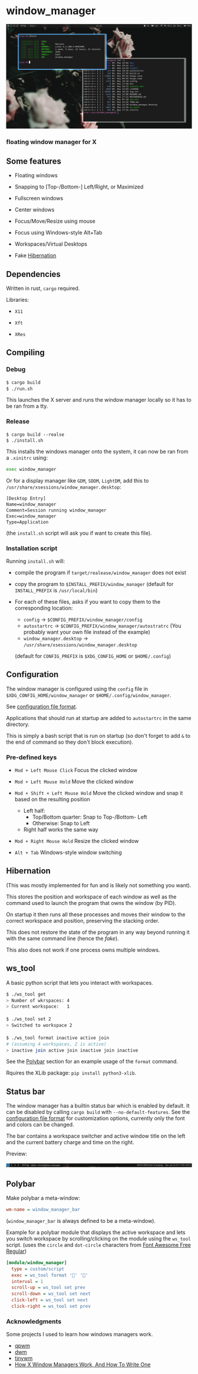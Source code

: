 # window_manager

![window_manager](./doc/screenshot.png "Screenshot running 2 xfce4-terminals, polybar, and the picom compositor")

### floating window manager for X

## Some features

- Floating windows

- Snapping to [Top-/Bottom-] Left/Right, or Maximized

- Fullscreen windows

- Center windows

- Focus/Move/Resize using mouse

- Focus using Windows-style Alt+Tab

- Workspaces/Virtual Desktops

- Fake [Hibernation](#hibernation)

## Dependencies

Written in rust, `cargo` required.

Libraries:

- `X11`

- `Xft`

- `XRes`

## Compiling

### Debug

```sh
$ cargo build
$ ./run.sh
```

This launches the X server and runs the window manager locally so it has to be ran from a tty.

### Release

```
$ cargo build --realse
$ ./install.sh
```

This installs the windows manager onto the system, it can now be ran from a `.xinitrc` using:

```sh
exec window_manager
```

Or for a display manager like `GDM`, `SDDM`, `LightDM`, add this to `/usr/share/xsessions/window_manager.desktop`:

```desktop
[Desktop Entry]
Name=window_manager
Comment=Session running window_manager
Exec=window_manager
Type=Application
```

(the `install.sh` script will ask you if want to create this file).

### Installation script

Running `install.sh` will:

- compile the program if `target/realease/window_manager` does not exist

- copy the program to `$INSTALL_PREFIX/window_manager` (default for `INSTALL_PREFIX` is `/usr/local/bin`)

- For each of these files, asks if you want to copy them to the corresponding location:
  - `config` -> `$CONFIG_PREFIX/window_manager/config`
  - `autostartrc` -> `$CONFIG_PREFIX/window_manager/autostratrc` (You probably want your own file instead of the example)
  - `window_manager.desktop` -> `/usr/share/xsessions/window_manager.desktop`

  (default for `CONFIG_PREFIX` is `$XDG_CONFIG_HOME` or `$HOME/.config`)

## Configuration

The window manager is configured using the `config` file in `$XDG_CONFIG_HOME/window_manager` or `$HOME/.config/window_manager`.

See [configuration file format](./doc/CONFIG.md).

Applications that should run at startup are added to `autostartrc` in the same directory.

This is simply a bash script that is run on startup (so don't forget to add `&` to the end of command so they don't block execution).

### Pre-defined keys

- `Mod + Left Mouse Click` Focus the clicked window

- `Mod + Left Mouse Hold` Move the clicked window

- `Mod + Shift + Left Mouse Hold` Move the clicked window and snap it based on the resulting position
  - Left half:
    - Top/Bottom quarter: Snap to Top-/Bottom- Left
    - Otherwise: Snap to Left
  - Right half works the same way

- `Mod + Right Mouse Hold` Resize the clicked window

- `Alt + Tab` Windows-style window switching

## Hibernation

(This was mostly implemented for fun and is likely not something you want).

This stores the position and workspace of each window as well as the command used to launch the program that owns the window (by PID).

On startup it then runs all these processes and moves their window to the correct workspace and position, preserving the stacking order.

This does not restore the state of the program in any way beyond running it with the same command line (hence the *fake*).

This also does not work if one process owns multiple windows.

## ws_tool

A basic python script that lets you interact with workspaces.

```sh
$ ./ws_tool get
> Number of wkrspaces: 4
> Current workspace:   1

$ ./ws_tool set 2
> Switched to workspace 2

$ ./ws_tool format inactive active join
# (assuming 4 workspaces, 2 is active)
> inactive join active join inactive join inactive
```

See the [Polybar](#polybar) section for an example usage of the `format` command.

Rquires the XLib package: `pip install python3-xlib`.

## Status bar

The window manager has a builtin status bar which is enabled by default.
It can be disabled by calling `cargo build` with `--no-default-features`.
See the [configuration file format](./doc/CONFIG.md) for customization options,
currently only the font and colors can be changed.

The bar contains a workspace switcher and active window title on the left and the current battery charge and time on the right.

Preview:

![window_manager](./doc/bar.png "Builtin status bar")

## Polybar

Make polybar a meta-window:
```ini
wm-name = window_manager_bar
```
(`window_manager_bar` is always defined to be a meta-window).


Example for a polybar module that displays the active workspace and lets you switch workspace by scrolling/clicking on the module using the `ws_tool` script.
(uses the `circle` and `dot-circle` characters from [Font Awesome Free Regular](https://fontawesome.com/docs/desktop/setup/get-started))

```ini
[module/window_manager]
  type = custom/script
  exec = ws_tool format '' ''
  interval = 1
  scroll-up = ws_tool set prev
  scroll-down = ws_tool set next
  click-left = ws_tool set next
  click-right = ws_tool set prev
```

### Acknowledgments

Some projects I used to learn how windows managers work.

- [qpwm](https://github.com/ssleert/qpwm/)
- [dwm](https://dwm.suckless.org/)
- [tinywm](https://github.com/mackstann/tinywm)
- [How X Window Managers Work, And How To Write One](https://jichu4n.com/posts/how-x-window-managers-work-and-how-to-write-one-part-i/)
